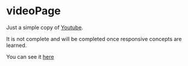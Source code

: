 # videoPage

Just a simple copy of [Youtube](https://www.youtube.com).

It is not complete and will be completed once responsive concepts are learned.

You can see it [here](https://hegaja.github.io/videoPage/)
